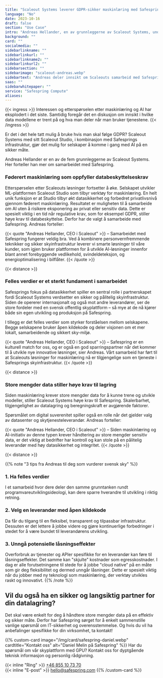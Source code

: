 ```yaml
---
title: "Scaleout Systems leverer GDPR-sikker maskinlæring med Safespring"
language: "No"
date: 2023-10-16
draft: false
section: "Use Case"
intro: "Andreas Hellander, en av grunnleggerne av Scaleout Systems, understreker at den felles verdien av datasikkerhet og bruk av åpen kildekode har vært et sterkt fundament i samarbeidet med Safespring."
background: ""
card: ""
socialmedia: ""
sidebarlinkname: ""
sidebarlinkurl: ""
sidebarlinkname2: ""
sidebarlinkurl2: ""
sidebarsection: ""
sidebarimage: "scaleout-andreas.webp"
sidebartext: "Andreas deler innsikt om Scaleouts samarbeid med Safespring og viktigheten av databehandling innenfor EU."
saas: ""
sidebarwhitepaper: ""
service: "Safespring Compute"
aliases:
---
```


{{< ingress >}}
Interessen og etterspørselen etter maskinlæring og AI har eksplodert i det siste. Samtidig foregår det en diskusjon om innsikt i hvilke data modellene er trent på og hva man deler når man bruker tjenestene.
{{< /ingress >}}

Er det i det hele tatt mulig å bruke hvis man skal følge GDPR? Scaleout Systems med sitt Scaleout Studio, i kombinasjon med Safesprings infrastruktur, gjør det mulig for selskaper å komme i gang med AI på en sikker måte.

Andreas Hellander er en av de fem grunnleggerne av Scaleout Systems. Her forteller han mer om samarbeidet med Safespring.

### Føderert maskinlæring som oppfyller databeskyttelseskrav
Etterspørselen etter Scaleouts løsninger fortsetter å øke. Selskapet utvikler ML-plattformen Scaleout Studio som tilbyr verktøy for maskinlæring. En helt unik funksjon er at Studio tilbyr økt datasikkerhet og forbedret privatlivsnivå gjennom føderert maskinlæring. Resultatet er muligheten til å samarbeide om AI uten å risikere eksponering av privat eller sensitiv data. Dette er spesielt viktig i en tid når regulative krav, som for eksempel GDPR, stiller høye krav til databeskyttelse. Derfor har de valgt å samarbeide med Safespring. Andreas forteller:

{{< quote "Andreas Hellander, CEO i Scaleout" >}}
– Samarbeidet med Safespring fungerer veldig bra. Ved å kombinere personvernfremmende teknikker og sikker skyinfrastruktur leverer vi smarte løsninger til våre kunder, som igjen bruker plattformen for å utvikle AI-løsninger innenfor blant annet forebyggende vedlikehold, svindeldeteksjon, og energioptimalisering i bilflåter.
{{< /quote >}}

{{< distance >}}

### Felles verdier er et sterkt fundament i samarbeidet
Safesprings fokus på datasikkerhet spiller en sentral rolle i partnerskapet fordi Scaleout Systems verdsetter en sikker og pålitelig skyinfrastruktur. Siden de opererer internasjonalt og også mot andre leverandører, ser de store fordeler med en svensk offentlig skyplattform – så mye at de nå kjører både sin egen utvikling og produksjon på Safespring.

I tillegg er det felles verdier som styrker forståelsen mellom selskapene. Begge selskapene bruker åpen kildekode og deler visjonen om et mer lokalt, samarbeidende og sikkert sky-miljø.

{{< quote "Andreas Hellander, CEO i Scaleout" >}}
– Safespring er en kulturell match for oss, og er også en god sparringspartner når det kommer til å utvikle nye innovative løsninger, sier Andreas. Vårt samarbeid har ført til at Scaleouts løsninger for maskinlæring nå er tilgjengelige som en tjeneste i Safesprings skyinfrastruktur.
{{< /quote >}}

{{< distance >}}

### Store mengder data stiller høye krav til lagring
Siden maskinlæring krever store mengder data for å kunne trene og utvikle modeller, stiller Scaleout Systems høye krav til Safespring. Skalerbarhet, tilgjengelighet av datalagring og beregningskraft er avgjørende faktorer.

Spørsmålet om digital suverenitet spiller også en rolle når det gjelder valg av datasenter og skytjenesteleverandør. Andreas forteller:

{{< quote "Andreas Hellander, CEO i Scaleout" >}}
– Siden maskinlæring og AI-initiativ av denne typen krever håndtering av store mengder sensitiv data, er det viktig at bedrifter har kontroll og kan stole på en pålitelig leverandør med høy datasikkerhet og integritet.
{{< /quote >}}

{{< distance >}}

{{% note "3 tips fra Andreas til deg som vurderer svensk sky" %}}
### 1. Ha felles verdier
I et samarbeid hvor dere deler den samme grunntanken rundt programvareutviklingsideologi, kan dere sparre hverandre til utvikling i riktig retning.

### 2. Velg en leverandør med åpen kildekode
Da får du tilgang til en fleksibel, transparent og tilpassbar infrastruktur. Dessuten er det lettere å jobbe videre og gjøre kontinuerlige forbedringer i stedet for å være bundet til leverandørens utvikling.

### 3. Unngå potensielle låsningseffekter
Overforbruk av tjenester og APIer spesifikke for en leverandør kan føre til låsningseffekter. Det samme kan "skjulte" kostnader som egresskostnader. I dag er alle forutsetningene til stede for å jobbe "cloud native" på en måte som gir deg fleksibilitet og dermed unngår låsninger. Dette er spesielt viktig når du jobber med ny teknologi som maskinlæring, der verktøy utvikles raskt og innovativt.
{{% /note %}}

## Vil du også ha en sikker og langsiktig partner for din datalagring?
Det skal være enkelt for deg å håndtere store mengder data på en effektiv og sikker måte. Derfor har Safespring sørget for å enkelt sammenstille vanlige spørsmål om IT-sikkerhet og overensstemmelse. Og hvis du vil ha anbefalinger spesifikke for din virksomhet, ta kontakt!

{{% custom-card image="/img/card/safespring-daniel.webp" cardtitle="Kontakt oss" alt="Daniel Melin på Safespring" %}}
Har du spørsmål om vår skyplattform med GPU? Kontakt oss for dyptgående teknisk informasjon og personlig rådgivning.

{{< inline "Ring" >}} [+46 855 10 73 70](tel:+46855107370)  
{{< inline "E-post" >}} [hello@safespring.com](mailto:hello@safespring.com)
{{% /custom-card %}}
